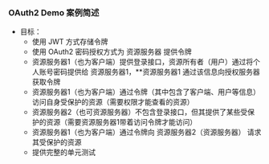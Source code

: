 ### OAuth2 Demo 案例简述
- 目标：
    - 使用 JWT 方式存储令牌 
    - 使用 OAuth2 密码授权方式为 资源服务器 提供令牌
    - 资源服务器1（也为客户端）提供登录接口，资源所有者（用户）通过将个人账号密码提供给 资源服务器1，**资源服务器1 通过该信息向授权服务器获取令牌
    - 资源服务器1（也为客户端）通过令牌（其中包含了客户端、用户等信息）访问自身受保护的资源（需要权限才能查看的资源）
    - 资源服务器2（也可资源服务器）不包含登录接口，但其提供了某些受保护的资源（需要资源服务器1带着访问令牌才能访问）
    - 资源服务器1（也为客户端）通过令牌向 资源服务器2（资源服务器） 请求其受保护的资源
    - 提供完整的单元测试
